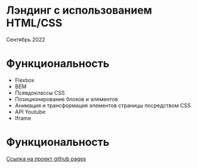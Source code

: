# Лэндинг с использованием HTML/CSS  
Сентябрь 2022  

# Функциональность  

* Flexbox
* BEM
* Псевдоклассы CSS
* Позиционирование блоков и элементов
* Анимация и трансформация элементов страницы посредством CSS
* API Youtube
* Iframe

# Функциональность  

[Ссылка на проект github pages](katyzhe.github.io/how-to-learn/)
